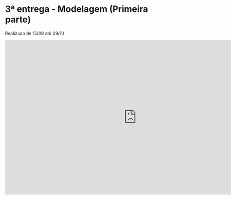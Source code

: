 # 3ª entrega - Modelagem (Primeira parte)
Realizado de 15/09 até 09/10

<iframe width="850" height="500" src="https://www.youtube.com/embed/qeZQvS0o2tI" frameborder="0"
    allow="accelerometer; autoplay; clipboard-write; encrypted-media; gyroscope; picture-in-picture"
    allowfullscreen></iframe>

